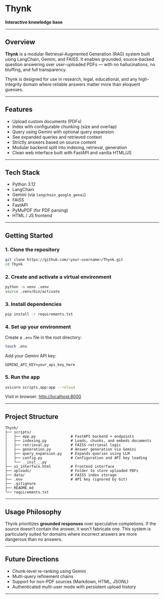 # Thynk  
**Interactive knowledge base**  

---

## Overview

**Thynk** is a modular Retrieval-Augmented Generation (RAG) system built using LangChain, Gemini, and FAISS. It enables grounded, source-backed question answering over user-uploaded PDFs — with no hallucinations, no bluffing, and full transparency.

Thynk is designed for use in research, legal, educational, and any high-integrity domain where reliable answers matter more than eloquent guesses.

---

## Features

- Upload custom documents (PDFs)
- Index with configurable chunking (size and overlap)
- Query using Gemini with optional query expansion
- See expanded queries and retrieved context
- Strictly answers based on source content
- Modular backend split into indexing, retrieval, generation
- Clean web interface built with FastAPI and vanilla HTML/JS

---

## Tech Stack

- Python 3.12
- LangChain
- Gemini (via `langchain_google_genai`)
- FAISS
- FastAPI
- PyMuPDF (for PDF parsing)
- HTML / JS frontend

---

## Getting Started

### 1. Clone the repository

```bash
git clone https://github.com/<your-username>/Thynk.git
cd Thynk
````

### 2. Create and activate a virtual environment

```bash
python -m venv .venv
source .venv/bin/activate
```

### 3. Install dependencies

```bash
pip install -r requirements.txt
```

### 4. Set up your environment

Create a `.env` file in the root directory:

```bash
touch .env
```

Add your Gemini API key:

```
GEMINI_API_KEY=your_api_key_here
```

### 5. Run the app

```bash
uvicorn scripts.app:app --reload
```

Visit in browser:
[http://localhost:8000](http://localhost:8000)

---

## Project Structure

```
Thynk/
├── scripts/
│   ├── app.py                # FastAPI backend + endpoints
│   ├── indexing.py           # Loads, chunks, and embeds documents
│   ├── retrieval.py          # FAISS retrieval logic
│   ├── generation.py         # Answer generation via Gemini
│   ├── query_expansion.py    # Expands queries using LLM
│   ├── config.py             # Configuration and API key loading
│   └── __init__.py
├── ui_interface.html         # Frontend interface
├── uploads/                  # Folder to store uploaded PDFs
├── data/                     # FAISS index storage
├── .env                      # API key (ignored by Git)
├── .gitignore
├── README.md
└── requirements.txt
```

---

## Usage Philosophy

Thynk prioritizes **grounded responses** over speculative completions. If the source doesn’t contain the answer, it won't fabricate one. This system is particularly suited for domains where incorrect answers are more dangerous than no answers.

---

## Future Directions

* Chunk-level re-ranking using Gemini
* Multi-query refinement chains
* Support for non-PDF sources (Markdown, HTML, JSONL)
* Authenticated multi-user mode with persistent upload history

---